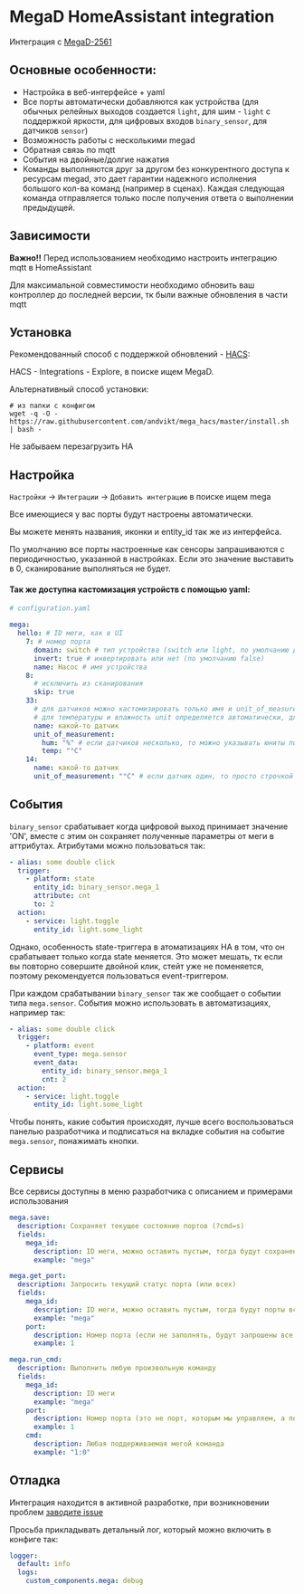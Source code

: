 # MegaD HomeAssistant integration

Интеграция с [MegaD-2561](https://www.ab-log.ru/smart-house/ethernet/megad-2561)

## Основные особенности:
- Настройка в веб-интерфейсе + yaml
- Все порты автоматически добавляются как устройства (для обычных релейных выходов создается 
  `light`, для шим - `light` с поддержкой яркости, для цифровых входов `binary_sensor`, для датчиков
  `sensor`)
- Возможность работы с несколькими megad
- Обратная связь по mqtt
- События на двойные/долгие нажатия
- Команды выполняются друг за другом без конкурентного доступа к ресурсам megad, это дает гарантии надежного исполнения
  большого кол-ва команд (например в сценах). Каждая следующая команда отправляется только после получения ответа о
  выполнении предыдущей.

## Зависимости
**Важно!!** Перед использованием необходимо настроить интеграцию mqtt в HomeAssistant

Для максимальной совместимости необходимо обновить ваш контроллер до последней версии, тк были важные обновления в части
mqtt

## Установка
Рекомендованный способ с поддержкой обновлений - [HACS](https://hacs.xyz/docs/installation/installation):

HACS - Integrations - Explore, в поиске ищем MegaD. 

Альтернативный способ установки:
```shell
# из папки с конфигом
wget -q -O - https://raw.githubusercontent.com/andvikt/mega_hacs/master/install.sh | bash -
```
Не забываем перезагрузить HA

## Настройка
`Настройки` -> `Интеграции` -> `Добавить интеграцию` в поиске ищем mega

Все имеющиеся у вас порты будут настроены автоматически.

Вы можете менять названия, иконки и entity_id так же из интерфейса.

По умолчанию все порты настроенные как сенсоры запрашиваются с периодичностью, указанной в настройках. Если это значение
выставить в 0, сканирование выполняться не будет.

#### Так же доступна кастомизация устройств с помощью yaml:
```yaml
# configuration.yaml

mega:
  hello: # ID меги, как в UI 
    7: # номер порта
      domain: switch # тип устройства (switch или light, по умолчанию для цифровых выходов используется light)
      invert: true # инвертировать или нет (по умолчанию false)
      name: Насос # имя устройства
    8:
      # исключить из сканирования
      skip: true
    33:
      # для датчиков можно кастомизировать только имя и unit_of_measurement
      # для температуры и влажность unit определяется автоматически, для остальных юнита нет 
      name: какой-то датчик
      unit_of_measurement:
        hum: "%" # если датчиков несколько, то можно указывать юниты по их ключам
        temp: "°C"
    14:
      name: какой-то датчик
      unit_of_measurement: "°C" # если датчик один, то просто строчкой
```

## События
`binary_sensor` срабатывает когда цифровой выход принимает значение 'ON', вместе с этим
он сохраняет полученные параметры от меги в аттрибутах. Атрибутами можно пользоваться так:
```yaml
- alias: some double click
  trigger:
    - platform: state
      entity_id: binary_sensor.mega_1
      attribute: cnt
      to: 2
  action:
    - service: light.toggle
      entity_id: light.some_light
```
Однако, особенность state-триггера в атоматизациях HA в том, что он срабатывает только когда state меняется. Это может 
мешать, тк если вы повторно совершите двойной клик, стейт уже не поменяется, поэтому рекомендуется
пользоваться event-триггером.

При каждом срабатывании `binary_sensor` так же сообщает о событии типа `mega.sensor`.
События можно использовать в автоматизациях, например так:
```yaml
- alias: some double click
  trigger:
    - platform: event
      event_type: mega.sensor
      event_data:
        entity_id: binary_sensor.mega_1
        cnt: 2
  action:
    - service: light.toggle
      entity_id: light.some_light
```
Чтобы понять, какие события происходят, лучше всего воспользоваться панелью разработчика и подписаться
на вкладке события на событие `mega.sensor`, понажимать кнопки.

## Сервисы
Все сервисы доступны в меню разработчика с описанием и примерами использования
```yaml
mega.save:
  description: Сохраняет текущее состояние портов (?cmd=s)
  fields:
    mega_id:
      description: ID меги, можно оставить пустым, тогда будут сохранены все зарегистрированные меги
      example: "mega"

mega.get_port:
  description: Запросить текущий статус порта (или всех)
  fields:
    mega_id:
      description: ID меги, можно оставить пустым, тогда будут порты всех зарегистрированных мег
      example: "mega"
    port:
      description: Номер порта (если не заполнять, будут запрошены все порты сразу)
      example: 1

mega.run_cmd:
  description: Выполнить любую произвольную команду
  fields:
    mega_id:
      description: ID меги
      example: "mega"
    port:
      description: Номер порта (это не порт, которым мы управляем, а порт с которого шлем команду)
      example: 1
    cmd:
      description: Любая поддерживаемая мегой команда
      example: "1:0"
```

## Отладка
Интеграция находится в активной разработке, при возникновении проблем [заводите issue](https://github.com/andvikt/mega_hacs/issues/new/choose)

Просьба прикладывать детальный лог, который можно включить в конфиге так:
```yaml
logger:
  default: info
  logs:
    custom_components.mega: debug
```
